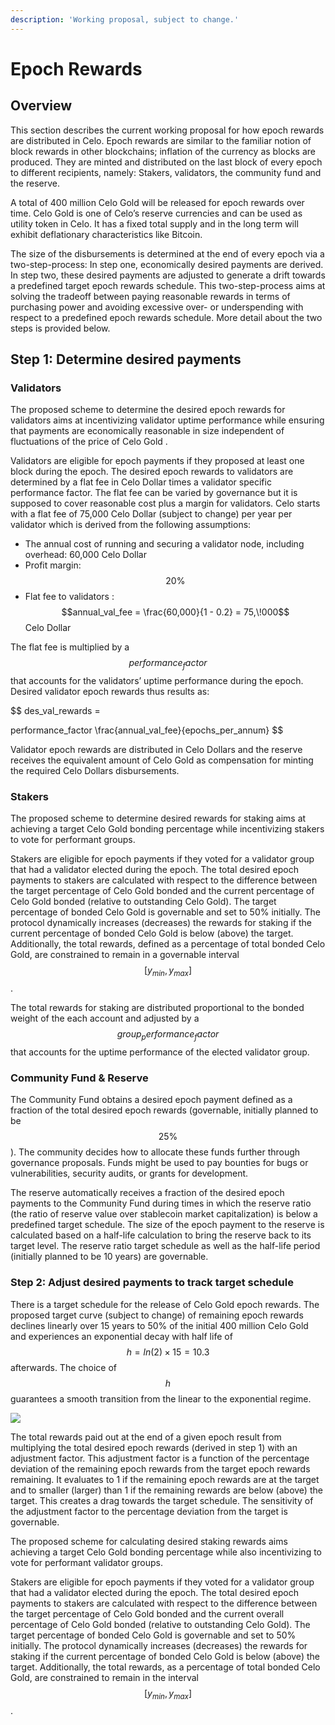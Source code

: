 ```yaml
---
description: 'Working proposal, subject to change.'
---
```


# Epoch Rewards

## **Overview**

This section describes the current working proposal for how epoch rewards are distributed in Celo. Epoch rewards are similar to the familiar notion of block rewards in other blockchains; inflation of the currency as blocks are produced. They are minted and distributed on the last block of every epoch to different recipients, namely: Stakers, validators, the community fund and the reserve.

A total of 400 million Celo Gold will be released for epoch rewards over time. Celo Gold is one of Celo’s reserve currencies and can be used as utility token in Celo. It has a fixed total supply and in the long term will exhibit deflationary characteristics like Bitcoin.

The size of the disbursements is determined at the end of every epoch via a two-step-process: In step one, economically desired payments are derived. In step two, these desired payments are adjusted to generate a drift towards a predefined target epoch rewards schedule. This two-step-process aims at solving the tradeoff between paying reasonable rewards in terms of purchasing power and avoiding excessive over- or underspending with respect to a predefined epoch rewards schedule. More detail about the two steps is provided below.

## **Step 1: Determine desired payments**

### **Validators**

The proposed scheme to determine the desired epoch rewards for validators aims at incentivizing validator uptime performance while ensuring that payments are economically reasonable in size independent of fluctuations of the price of Celo Gold .

Validators are eligible for epoch payments if they proposed at least one block during the epoch. The desired epoch rewards to validators are determined by a flat fee in Celo Dollar times a validator specific performance factor. The flat fee can be varied by governance but it is supposed to cover reasonable cost plus a margin for validators. Celo starts with a flat fee of 75,000 Celo Dollar \(subject to change\) per year per validator which is derived from the following assumptions:

- The annual cost of running and securing a validator node, including overhead: 60,000 Celo Dollar
- Profit margin: $$20\%$$
- Flat fee to validators : $$annual_val_fee = \frac{60,000}{1 - 0.2} = 75,\!000$$ Celo Dollar

The flat fee is multiplied by a $$performance_factor$$ that accounts for the validators’ uptime performance during the epoch. Desired validator epoch rewards thus results as:

$$
des_val_rewards =

performance_factor \frac{annual_val_fee}{epochs_per_annum}
$$

Validator epoch rewards are distributed in Celo Dollars and the reserve receives the equivalent amount of Celo Gold as compensation for minting the required Celo Dollars disbursements.

### **Stakers**

The proposed scheme to determine desired rewards for staking aims at achieving a target Celo Gold bonding percentage while incentivizing stakers to vote for performant groups.

Stakers are eligible for epoch payments if they voted for a validator group that had a validator elected during the epoch. The total desired epoch payments to stakers are calculated with respect to the difference between the target percentage of Celo Gold bonded and the current percentage of Celo Gold bonded \(relative to outstanding Celo Gold\). The target percentage of bonded Celo Gold is governable and set to 50% initially. The protocol dynamically increases \(decreases\) the rewards for staking if the current percentage of bonded Celo Gold is below \(above\) the target. Additionally, the total rewards, defined as a percentage of total bonded Celo Gold, are constrained to remain in a governable interval $$[y_{min}, y_{max}]$$.

The total rewards for staking are distributed proportional to the bonded weight of the each account and adjusted by a $$group_performance_factor$$ that accounts for the uptime performance of the elected validator group.

### Community Fund & Reserve

The Community Fund obtains a desired epoch payment defined as a fraction of the total desired epoch rewards \(governable, initially planned to be $$25\%$$\). The community decides how to allocate these funds further through governance proposals. Funds might be used to pay bounties for bugs or vulnerabilities, security audits, or grants for development.

The reserve automatically receives a fraction of the desired epoch payments to the Community Fund during times in which the reserve ratio \(the ratio of reserve value over stablecoin market capitalization\) is below a predefined target schedule. The size of the epoch payment to the reserve is calculated based on a half-life calculation to bring the reserve back to its target level. The reserve ratio target schedule as well as the half-life period \(initially planned to be 10 years\) are governable.

### **Step 2: Adjust desired payments to track target schedule**

There is a target schedule for the release of Celo Gold epoch rewards. The proposed target curve \(subject to change\) of remaining epoch rewards declines linearly over 15 years to 50% of the initial 400 million Celo Gold and experiences an exponential decay with half life of $$h = ln(2)\times15 =10.3$$ afterwards. The choice of $$h$$ guarantees a smooth transition from the linear to the exponential regime.

![](https://storage.googleapis.com/celo-website/docs/epoch-rewards-schedule.png)

The total rewards paid out at the end of a given epoch result from multiplying the total desired epoch rewards \(derived in step 1\) with an adjustment factor. This adjustment factor is a function of the percentage deviation of the remaining epoch rewards from the target epoch rewards remaining. It evaluates to 1 if the remaining epoch rewards are at the target and to smaller \(larger\) than 1 if the remaining rewards are below \(above\) the target. This creates a drag towards the target schedule. The sensitivity of the adjustment factor to the percentage deviation from the target is governable.

The proposed scheme for calculating desired staking rewards aims achieving a target Celo Gold bonding percentage while also incentivizing to vote for performant validator groups.

Stakers are eligible for epoch payments if they voted for a validator group that had a validator elected during the epoch. The total desired epoch payments to stakers are calculated with respect to the difference between the target percentage of Celo Gold bonded and the current overall percentage of Celo Gold bonded \(relative to outstanding Celo Gold\). The target percentage of bonded Celo Gold is governable and set to 50% initially. The protocol dynamically increases \(decreases\) the rewards for staking if the current percentage of bonded Celo Gold is below \(above\) the target. Additionally, the total rewards, as a percentage of total bonded Celo Gold, are constrained to remain in the interval $$[y_{min}, y_{max}]$$.
